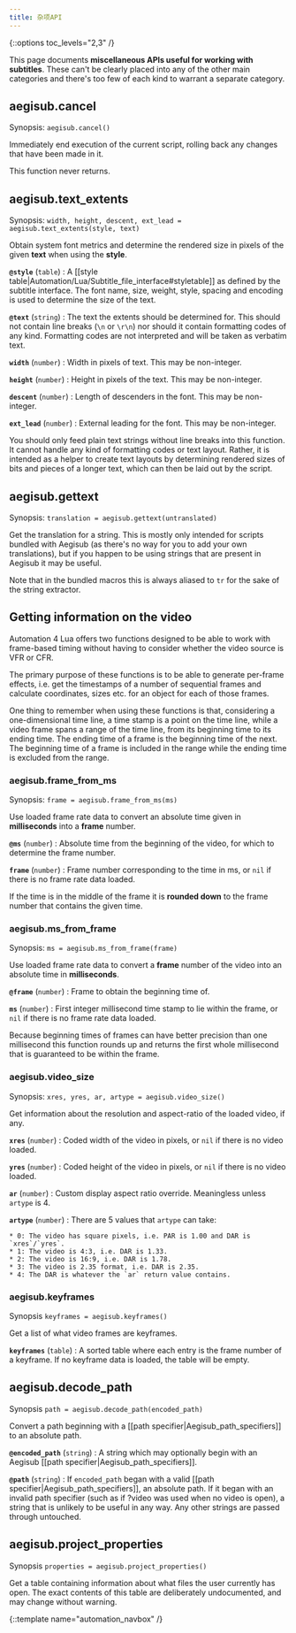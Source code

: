 ```yaml
---
title: 杂项API
---
```

{::options toc_levels="2,3" /}

This page documents **miscellaneous APIs useful for working with
subtitles**. These can't be clearly placed into any of the other main
categories and there's too few of each kind to warrant a separate category.

## aegisub.cancel ##
Synopsis: `aegisub.cancel()`

Immediately end execution of the current script, rolling back any changes
that have been made in it.

This function never returns.

## aegisub.text_extents ##
Synopsis: `width, height, descent, ext_lead = aegisub.text_extents(style, text)`

Obtain system font metrics and determine the rendered size in pixels of the
given **text** when using the **style**.

**`@style`** (`table`)
:   A [[style
    table|Automation/Lua/Subtitle_file_interface#styletable]] as defined by
    the subtitle interface. The font name, size, weight, style, spacing and
    encoding is used to determine the size of the text.

**`@text`** (`string`)
:   The text the extents should be determined for. This
    should not contain line breaks (`\n` or `\r\n`) nor should it contain
    formatting codes of any kind. Formatting codes are not interpreted and
    will be taken as verbatim text.

**`width`** (`number`)
:   Width in pixels of text. This may be non-integer.

**`height`** (`number`)
:   Height in pixels of the text. This may be non-integer.

**`descent`** (`number`)
:   Length of descenders in the font. This may be
    non-integer.

**`ext_lead`** (`number`)
:   External leading for the font. This may be non-integer.

You should only feed plain text strings without line breaks into this
function. It cannot handle any kind of formatting codes or text layout.
Rather, it is intended as a helper to create text layouts by determining
rendered sizes of bits and pieces of a longer text, which can then be
laid out by the script.

## aegisub.gettext ##
Synopsis: `translation = aegisub.gettext(untranslated)`

Get the translation for a string. This is mostly only intended for scripts
bundled with Aegisub (as there's no way for you to add your own
translations), but if you happen to be using strings that are present in
Aegisub it may be useful.

Note that in the bundled macros this is always aliased to `tr` for the sake
of the string extractor.

## Getting information on the video  ##
Automation 4 Lua offers two functions designed to be able to work with
frame-based timing without having to consider whether the video source is
VFR or CFR.

The primary purpose of these functions is to be able to generate per-frame
effects, i.e. get the timestamps of a number of sequential frames and
calculate coordinates, sizes etc. for an object for each of those frames.

One thing to remember when using these functions is that, considering a
one-dimensional time line, a time stamp is a point on the time line, while
a video frame spans a range of the time line, from its beginning time to
its ending time. The ending time of a frame is the beginning time of the
next. The beginning time of a frame is included in the range while the
ending time is excluded from the range.

### aegisub.frame_from_ms  ###
Synopsis: `frame = aegisub.frame_from_ms(ms)`

Use loaded frame rate data to convert an absolute time given in
**milliseconds** into a **frame** number.

**`@ms`** (`number`)
:   Absolute time from the beginning of the video, for
    which to determine the frame number.

**`frame`** (`number`)
:   Frame number corresponding to the time in ms, or `nil` if there is no
    frame rate data loaded.

If the time is in the middle of the frame it is **rounded down** to the frame
number that contains the given time.

### aegisub.ms_from_frame  ###
Synopsis: `ms = aegisub.ms_from_frame(frame)`

Use loaded frame rate data to convert a **frame** number of the video into
an absolute time in **milliseconds**.

**`@frame`** (`number`)
:   Frame to obtain the beginning time of.

**`ms`** (`number`)
:   First integer millisecond time stamp to lie within the frame, or `nil` if
    there is no frame rate data loaded.

Because beginning times of frames can have better precision than one
millisecond this function rounds up and returns the first whole millisecond
that is guaranteed to be within the frame.

### aegisub.video_size  ###
Synopsis: `xres, yres, ar, artype = aegisub.video_size()`

Get information about the resolution and aspect-ratio of the loaded video,
if any.

**`xres`** (`number`)
:   Coded width of the video in pixels, or `nil` if there is no video loaded.

**`yres`** (`number`)
:   Coded height of the video in pixels, or `nil` if there is no video loaded.

**`ar`** (`number`)
:   Custom display aspect ratio override. Meaningless unless `artype` is 4.

**`artype`** (`number`)
:   There are 5 values that `artype` can take:

    * 0: The video has square pixels, i.e. PAR is 1.00 and DAR is `xres`/`yres`.
    * 1: The video is 4:3, i.e. DAR is 1.33.
    * 2: The video is 16:9, i.e. DAR is 1.78.
    * 3: The video is 2.35 format, i.e. DAR is 2.35.
    * 4: The DAR is whatever the `ar` return value contains.

### aegisub.keyframes ###
Synopsis `keyframes = aegisub.keyframes()`

Get a list of what video frames are keyframes.

**`keyframes`** (`table`)
:   A sorted table where each entry is the frame number of a keyframe. If
    no keyframe data is loaded, the table will be empty.

## aegisub.decode_path ##
Synopsis `path = aegisub.decode_path(encoded_path)`

Convert a path beginning with a [[path specifier|Aegisub_path_specifiers]]
to an absolute path.

**`@encoded_path`** (`string`)
:   A string which may optionally begin with an Aegisub [[path specifier|Aegisub_path_specifiers]].

**`@path`** (`string`)
:   If `encoded_path` began with a valid [[path
    specifier|Aegisub_path_specifiers]], an absolute path. If it began with an
    invalid path specifier (such as if ?video was used when no video is open),
    a string that is unlikely to be useful in any way. Any other strings are
    passed through untouched.

## aegisub.project_properties
Synopsis `properties = aegisub.project_properties()`

Get a table containing information about what files the user currently has open.
The exact contents of this table are deliberately undocumented, and may change without warning.

{::template name="automation_navbox" /}
